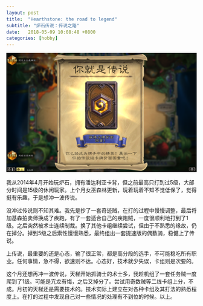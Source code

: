 ```yaml
---
layout: post
title:  "Hearthstone: the road to legend"
subtitle: "炉石传说：传说之路"
date:   2018-05-09 10:08:48 +0800
categories: [hobby]
---
```


![](/images/hearthstone.png)

我从2014年4月开始玩炉石，拥有潘达利亚卡背，但之前最高只打到过5级，大部分时间是15级的休闲玩家。上个月女巫森林更新，玩着玩着不知不觉低保了，觉得挺有乐趣，于是想冲一波传说。

没冲过传说则不知其难。我先是抄了一套奇迹贼，在打的过程中慢慢调整，最后将加基森拍卖师换成了疾跑，有了一套适合自己的疾跑贼，一度很顺利地打到了1级。之后突然被术士连续制裁。换了其他卡组继续尝试，但由于不熟悉的缘故，仍在掉分。掉到5级之后索性慢慢熟悉，最终组出一套提速版的偶数骑，稳健上了传说。

上传说，最重要的还是心态，输了很正常，都是高分段的选手，不可能稳吃所有职业。任何事情，急不得，欲速则不达。心态好，技术就少失误，卡组则是次要的。

这个月还想再冲一波传说，天梯开始抓骑士的术士多，我趁机组了一套任务贼一度爬到了1级。可能是亢龙有悔，之后又掉分了。尝试用奇数贼等二线卡组上分，不成。月初的天梯还是需要技术的。技术实际上建立在对各种卡组及其打法的熟悉程度上。在打的过程中发现自己对一些情况的处理有不到位的时候。以上。